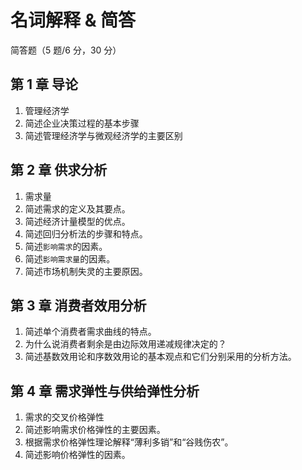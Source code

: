 # 名词解释 & 简答

简答题（5 题/6 分，30 分）

## 第 1 章 导论

1. 管理经济学
2. 简述企业决策过程的基本步骤
3. 简述管理经济学与微观经济学的主要区别

## 第 2 章 供求分析

1. 需求量
2. 简述需求的定义及其要点。
3. 简述经济计量模型的优点。
4. 简述回归分析法的步骤和特点。
5. 简述`影响需求`的因素。
6. 简述`影响需求量`的因素。
7. 简述市场机制失灵的主要原因。

## 第 3 章 消费者效用分析

1. 简述单个消费者需求曲线的特点。
2. 为什么说消费者剩余是由边际效用递减规律决定的？
3. 简述基数效用论和序数效用论的基本观点和它们分别采用的分析方法。

## 第 4 章 需求弹性与供给弹性分析

1. 需求的交叉价格弹性
2. 简述影响需求价格弹性的主要因素。
3. 根据需求价格弹性理论解释“薄利多销”和“谷贱伤农”。
4. 简述影响价格弹性的因素。
